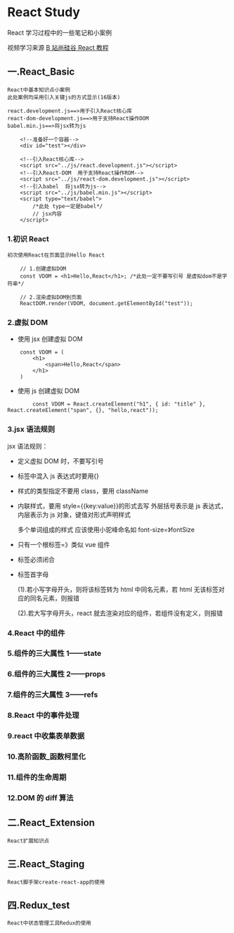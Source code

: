 # React Study

React 学习过程中的一些笔记和小案例

视频学习来源 [B 站尚硅谷 React 教程](https://www.bilibili.com/video/BV1wy4y1D7JT "React教程")

## 一.React_Basic

    React中基本知识点小案例
    此处案例均采用引入关键js的方式显示(16版本)

    react.development.js==>用于引入React核心库
    react-dom-development.js==>用于支持React操作DOM
    babel.min.js==>将jsx转为js

```
    <!--准备好一个容器-->
    <div id="test"></div>

    <!--引入React核心库-->
    <script src="../js/react.development.js"></script>
    <!--引入React-DOM  用于支持React操作ROM-->
    <script src="../js/react-dom.development.js"></script>
    <!--引入babel  将jsx转为js-->
    <script src="../js/babel.min.js"></script>
    <script type="text/babel">
        /*此处 type一定是babel*/
        // jsx内容
    </script>
```

### 1.初识 React

    初次使用React在页面显示Hello React

```
    // 1.创建虚拟DOM
    const VDOM = <h1>Hello,React</h1>; /*此处一定不要写引号 是虚拟dom不是字符串*/

    // 2.渲染虚拟DOM到页面
    ReactDOM.render(VDOM, document.getElementById("test"));
```

### 2.虚拟 DOM

-   使用 jsx 创建虚拟 DOM

```
    const VDOM = (
        <h1>
            <span>Hello,React</span>
        </h1>
    )
```

-   使用 js 创建虚拟 DOM

```
        const VDOM = React.createElement("h1", { id: "title" }, React.createElement("span", {}, "hello,react"));
```

### 3.jsx 语法规则

jsx 语法规则：

-   定义虚拟 DOM 时，不要写引号
-   标签中混入 js 表达式时要用{}
-   样式的类型指定不要用 class，要用 className
-   内联样式，要用 style={{key:value}}的形式去写
    外层括号表示是 js 表达式，内层表示为 js 对象，键值对形式声明样式

    多个单词组成的样式 应该使用小驼峰命名如 font-size=》fontSize

-   只有一个根标签=》类似 vue 组件
-   标签必须闭合
-   标签首字母

    (1).若小写字母开头，则将该标签转为 html 中同名元素，若 html 无该标签对应的同名元素，则报错

    (2).若大写字母开头，react 就去渲染对应的组件，若组件没有定义，则报错

### 4.React 中的组件

### 5.组件的三大属性 1——state

### 6.组件的三大属性 2——props

### 7.组件的三大属性 3——refs

### 8.React 中的事件处理

### 9.react 中收集表单数据

### 10.高阶函数\_函数柯里化

### 11.组件的生命周期

### 12.DOM 的 diff 算法

## 二.React_Extension

    React扩展知识点

## 三.React_Staging

    React脚手架create-react-app的使用

## 四.Redux_test

    React中状态管理工具Redux的使用
